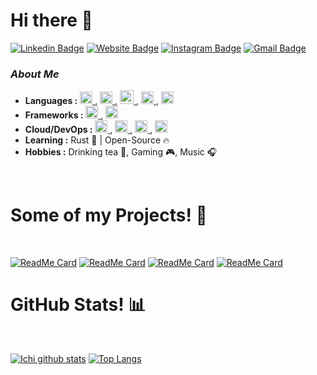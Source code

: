 # Hi there 👋

[![Linkedin Badge](https://img.shields.io/badge/-Juan_Pablo_Guitron-blue?style=flat&logo=Linkedin&logoColor=white&link=https://www.linkedin.com/in/juan-pablo-guitron-naranjo/)](https://www.linkedin.com/in/juan-pablo-guitron-naranjo/)
[![Website Badge](https://img.shields.io/badge/-blog.luyusteahouse.com-47CCCC?style=flat&logo=Google-Chrome&logoColor=white&link=https://luyusteahouse.com)](https://blog.luyusteahouse.com)
[![Instagram Badge](https://img.shields.io/badge/-@thetea.sommelier-purple?style=flat&logo=instagram&logoColor=white&link=https://instagram.com/thetea.sommelier/)](https://www.instagram.com/thetea.sommelier)
[![Gmail Badge](https://img.shields.io/badge/-ichi0915-c14438?style=flat&logo=Gmail&logoColor=white&link=mailto:ichi0915@gmail.com)](mailto:ichi0915@gmail.com)

<!--
**ichi0915/ichi0915** is a ✨ _special_ ✨ repository because its `README.md` (this file) appears on your GitHub profile.

Here are some ideas to get you started:

- 🔭 I’m currently working on ...
- 🌱 I’m currently learning ...
- 👯 I’m looking to collaborate on ...
- 🤔 I’m looking for help with ...
- 💬 Ask me about ...
- 📫 How to reach me: ...
- 😄 Pronouns: ...
- ⚡ Fun fact: ...
<hr>
-->

### <i>About Me</i>

-  **Languages :** <a href="https://www.cprogramming.com/" target="_blank"> <img src="https://img.icons8.com/color/452/c-programming.png" alt="c" width="20" height="20"/> </a>, <a href="https://www.php.net/" target="_blank"> <img src="https://www.kindpng.com/picc/m/11-118738_php-logo-png-circle-transparent-png.png" alt="php" width="20" height="20"/> </a>, <a href="https://www.javascript.com/" target="_blank"> <img src="https://img.icons8.com/color/48/000000/javascript.png" alt="js" width="22" height="22"/> </a>, <a href="https://www.java.com" target="_blank"> <img src="https://img.icons8.com/color/512/java-coffee-cup-logo.png" alt="Java" width="20" height="20"/> </a>, <a href="https://go.dev/" target="_blank"> <img src="https://img.icons8.com/color/512/golang.png" alt="Go Lang" width="20" height="20"/> </a>
-  **Frameworks :** <a href="https://laravel.com/" target="_blank"> <img src="https://img.icons8.com/fluency/512/laravel.png" alt="Laravel" width="20" height="20"/> </a>, <a href="https://spring.io/projects/spring-boot" target="_blank"> <img src="https://img.icons8.com/office/512/spring-logo.png" alt="spring-boot" width="20" height="20"/> </a>
-  **Cloud/DevOps :** <a href="https://console.cloud.google.com/" target="_blank"> <img src="https://img.icons8.com/color/512/google-cloud.png" alt="GCP" width="20" height="20"/> </a>, <a href="https://aws.amazon.com/" target="_blank"> <img src="https://img.icons8.com/color/512/amazon-web-services.png" alt="AWS" width="20" height="20"/> </a>, <a href="https://kubernetes.io/" target="_blank"> <img src="https://img.icons8.com/color/512/kubernetes.png" alt="k8s" width="20" height="20"/> </a>, <a href="https://www.docker.com/" target="_blank"> <img src="https://img.icons8.com/fluency/512/docker.png" alt="docker" width="20" height="20"/> </a>
-  **Learning :** Rust 🦀 | Open-Source :fire:
-  **Hobbies :** Drinking tea 🍵, Gaming 🎮, Music :headphones:


<Br>
<h1>Some of my Projects! 🎨</h1>
<Br>

[![ReadMe Card](https://github-readme-stats.vercel.app/api/pin/?username=ichi0915&repo=Raspberry-ArduinoRust)](https://github.com/ichi0915/Raspberry-ArduinoRust)
[![ReadMe Card](https://github-readme-stats.vercel.app/api/pin/?username=ichi0915&repo=RustyWallpaperChanger)](https://github.com/ichi0915/RustyWallpaperChanger)
[![ReadMe Card](https://github-readme-stats.vercel.app/api/pin/?username=ichi0915&repo=k8s-examples)](https://github.com/ichi0915/k8s-examples)
[![ReadMe Card](https://github-readme-stats.vercel.app/api/pin/?username=ichi0915&repo=pomodoro-tauri)](https://github.com/ichi0915/pomodoro-tauri)

<h1>GitHub Stats! 📊</h1>
<Br>
  
<!-- [![Ichi github stats](https://github-readme-stats.vercel.app/api?username=ichi0915&show_icons=true&theme=dracula)](https://github.com/ichi0915/github-readme-stats)-->
[![Ichi github stats](https://github-readme-streak-stats.herokuapp.com/?user=ichi0915&theme=blueberry_duo)](https://github.com/ichi0915)
[![Top Langs](https://github-readme-stats.vercel.app/api/top-langs/?username=ichi0915&layout=compact&theme=github_dark)](https://github.com/ichi0915)
 
